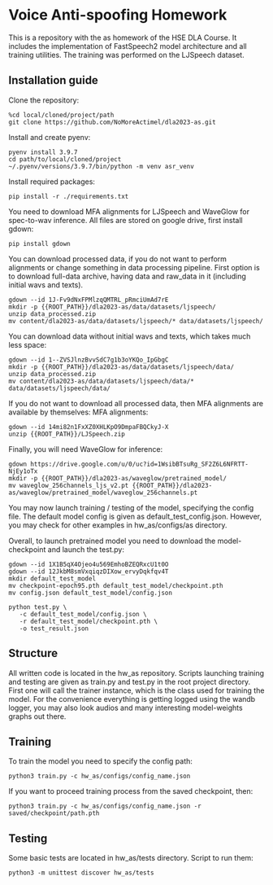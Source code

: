 # Voice Anti-spoofing Homework

This is a repository with the as homework of the HSE DLA Course. It includes the implementation of FastSpeech2 model architecture and all training utilities. The training was performed on the LJSpeech dataset.

## Installation guide

Clone the repository:
```shell
%cd local/cloned/project/path
git clone https://github.com/NoMoreActimel/dla2023-as.git
```

Install and create pyenv:
```shell
pyenv install 3.9.7
cd path/to/local/cloned/project
~/.pyenv/versions/3.9.7/bin/python -m venv asr_venv
```

Install required packages:

```shell
pip install -r ./requirements.txt
```

You need to download MFA alignments for LJSpeech and WaveGlow for spec-to-wav inference. All files are stored on google drive, first install gdown:
```shell
pip install gdown
```

You can download processed data, if you do not want to perform alignments or change something in data processing pipeline. First option is to download full-data archive, having data and raw_data in it (including initial wavs and texts).
```shell
gdown --id 1J-Fv9dNxFPMlzqQMTRL_pRmciUmAd7rE
mkdir -p {{ROOT_PATH}}/dla2023-as/data/datasets/ljspeech/
unzip data_processed.zip
mv content/dla2023-as/data/datasets/ljspeech/* data/datasets/ljspeech/
```
You can download data without initial wavs and texts, which takes much less space:
```shell
gdown --id 1--ZVSJlnzBvvSdC7g1b3oYKQo_IpGbgC
mkdir -p {{ROOT_PATH}}/dla2023-as/data/datasets/ljspeech/data/
unzip data_processed.zip
mv content/dla2023-as/data/datasets/ljspeech/data/* data/datasets/ljspeech/data/
```

If you do not want to download all processed data, then MFA alignments are available by themselves:
MFA alignments:
```shell
gdown --id 14mi82n1FxXZ0XHLKpO9DmpaFBQCkyJ-X
unzip {{ROOT_PATH}}/LJSpeech.zip
```

Finally, you will need WaveGlow for inference:
```shell
gdown https://drive.google.com/u/0/uc?id=1WsibBTsuRg_SF2Z6L6NFRTT-NjEy1oTx
mkdir -p {{ROOT_PATH}}/dla2023-as/waveglow/pretrained_model/
mv waveglow_256channels_ljs_v2.pt {{ROOT_PATH}}/dla2023-as/waveglow/pretrained_model/waveglow_256channels.pt
```

You may now launch training / testing of the model, specifying the config file. The default model config is given as default_test_config.json. However, you may check for other examples in hw_as/configs/as directory.


Overall, to launch pretrained model you need to download the model-checkpoint and launch the test.py:
```shell
gdown --id 1X1B5qX4Ojeo4u569EmhoBZEQRxcU1t0O
gdown --id 12JkbM8smVxqiqzDIXow_ervyDqkfqv4T
mkdir default_test_model
mv checkpoint-epoch95.pth default_test_model/checkpoint.pth
mv config.json default_test_model/config.json
```
```shell
python test.py \
   -c default_test_model/config.json \
   -r default_test_model/checkpoint.pth \
   -o test_result.json
``` 


## Structure

All written code is located in the hw_as repository. Scripts launching training and testing are given as train.py and test.py in the root project directory. First one will call the trainer instance, which is the class used for training the model. For the convenience everything is getting logged using the wandb logger, you may also look audios and many interesting model-weights graphs out there.

## Training

To train the model you need to specify the config path:
```shell
python3 train.py -c hw_as/configs/config_name.json
```
If you want to proceed training process from the saved checkpoint, then:
```shell
python3 train.py -c hw_as/configs/config_name.json -r saved/checkpoint/path.pth
```

## Testing

Some basic tests are located in hw_as/tests directory. Script to run them:

```shell
python3 -m unittest discover hw_as/tests
```
